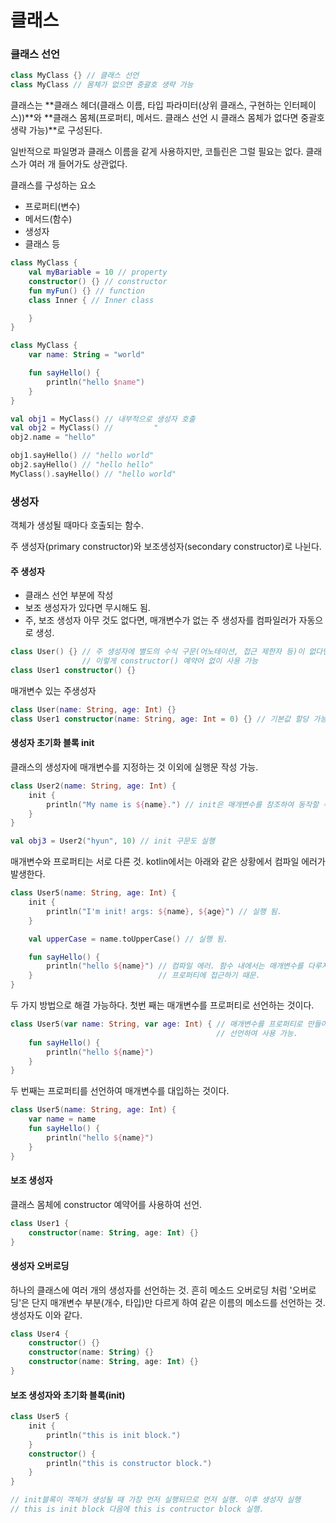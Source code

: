 

# 클래스

### 클래스 선언

```kotlin
class MyClass {} // 클래스 선언
class MyClass // 몸체가 없으면 중괄호 생략 가능
```

클래스는 **클래스 헤더(클래스 이름, 타입 파라미터(상위 클래스, 구현하는 인터페이스))**와 **클래스 몸체(프로퍼티, 메서드. 클래스 선언 시 클래스 몸체가 없다면 중괄호 생략 가능)**로 구성된다.



일반적으로 파일명과 클래스 이름을 같게 사용하지만, 코틀린은 그럴 필요는 없다. 클래스가 여러 개 들어가도 상관없다.

클래스를 구성하는 요소

- 프로퍼티(변수)
- 메서드(함수)
- 생성자
- 클래스 등



```kotlin
class MyClass {
    val myBariable = 10 // property
    constructor() {} // constructor
    fun myFun() {} // function
    class Inner { // Inner class

    }
}
```



```kotlin
class MyClass {
    var name: String = "world"

    fun sayHello() {
        println("hello $name")
    }
}

val obj1 = MyClass() // 내부적으로 생성자 호출
val obj2 = MyClass() //         "
obj2.name = "hello"

obj1.sayHello() // "hello world"
obj2.sayHello() // "hello hello"
MyClass().sayHello() // "hello world"
```



### 생성자

객체가 생성될 때마다 호출되는 함수.

주 생성자(primary constructor)와 보조생성자(secondary constructor)로 나뉜다.



#### 주 생성자

- 클래스 선언 부분에 작성
- 보조 생성자가 있다면 무시해도 됨.
- 주, 보조 생성자 아무 것도 없다면, 매개변수가 없는 주 생성자를 컴파일러가 자동으로 생성.

```kotlin
class User() {} // 주 생성자에 별도의 수식 구문(어노테이션, 접근 제한자 등)이 없다면
				// 이렇게 constructor() 예약어 없이 사용 가능
class User1 constructor() {}
```

매개변수 있는 주생성자

```kotlin
class User(name: String, age: Int) {}
class User1 constructor(name: String, age: Int = 0) {} // 기본값 할당 가능
```



#### 생성자 초기화 블록 init

클래스의 생성자에 매개변수를 지정하는 것 이외에 실행문 작성 가능.

```kotlin
class User2(name: String, age: Int) {
    init {
        println("My name is ${name}.") // init은 매개변수를 참조하여 동작할 수 있다.
    }
}

val obj3 = User2("hyun", 10) // init 구문도 실행
```



매개변수와 프로퍼티는 서로 다른 것. kotlin에서는 아래와 같은 상황에서 컴파일 에러가 발생한다.

```kotlin
class User5(name: String, age: Int) {
    init {
        println("I'm init! args: ${name}, ${age}") // 실행 됨.
    }

    val upperCase = name.toUpperCase() // 실행 됨.

    fun sayHello() {
        println("hello ${name}") // 컴파일 에러. 함수 내에서는 매개변수를 다루지 않고
    }							 // 프로퍼티에 접근하기 때문.
}
```

두 가지 방법으로 해결 가능하다. 첫번 째는 매개변수를 프로퍼티로 선언하는 것이다.

```kotlin
class User5(var name: String, var age: Int) { // 매개변수를 프로퍼티로 만들어
    										  // 선언하여 사용 가능.
    fun sayHello() {
        println("hello ${name}") 
    }
}
```



두 번째는 프로퍼티를 선언하여 매개변수를 대입하는 것이다.

```kotlin
class User5(name: String, age: Int) {
    var name = name
    fun sayHello() {
        println("hello ${name}") 
    }
}
```



#### 보조 생성자

클래스 몸체에 constructor 예약어를 사용하여 선언.

```kotlin
class User1 {
    constructor(name: String, age: Int) {}
}
```



#### 생성자 오버로딩

하나의 클래스에 여러 개의 생성자를 선언하는 것. 흔히 메소드 오버로딩 처럼 '오버로딩'은 단지 매개변수 부분(개수, 타입)만 다르게 하여 같은 이름의 메소드를 선언하는 것. 생성자도 이와 같다.

```kotlin
class User4 {
    constructor() {}
    constructor(name: String) {}
    constructor(name: String, age: Int) {}
}
```



#### 보조 생성자와 초기화 블록(init)

```kotlin
class User5 {
	init {
        println("this is init block.")
    }
    constructor() {
        println("this is constructor block.")
    }
}

// init블록이 객체가 생성될 때 가장 먼저 실행되므로 먼저 실행. 이후 생성자 실행
// this is init block 다음에 this is contructor block 실행.
```

